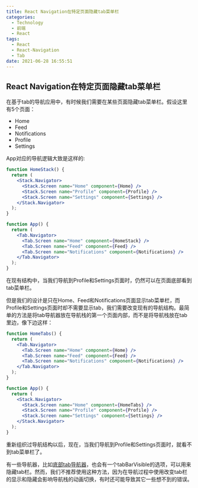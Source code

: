 ```yaml
---
title: React Navigation在特定页面隐藏tab菜单栏
categories: 
  - Technology
  - 前端
  - React
tags: 
  - React
  - React-Navigation
  - Tab
date: 2021-06-28 16:55:51
---
```


## React Navigation在特定页面隐藏tab菜单栏

在基于tab的导航应用中，有时候我们需要在某些页面隐藏tab菜单栏。假设这里有5个页面：

- Home
- Feed
- Notifications
- Profile
- Settings

<!-- more -->

App对应的导航逻辑大致是这样的:

```jsx
function HomeStack() {
  return (
    <Stack.Navigator>
      <Stack.Screen name="Home" component={Home} />
      <Stack.Screen name="Profile" component={Profile} />
      <Stack.Screen name="Settings" component={Settings} />
    </Stack.Navigator>
  );
}

function App() {
  return (
    <Tab.Navigator>
      <Tab.Screen name="Home" component={HomeStack} />
      <Tab.Screen name="Feed" component={Feed} />
      <Tab.Screen name="Notifications" component={Notifications} />
    </Tab.Navigator>
  );
}
```

在现有结构中，当我们导航到Profile和Settings页面时，仍然可以在页面底部看到tab菜单栏。

但是我们的设计是只在Home、Feed和Notifications页面显示tab菜单栏，而Profile和Settings页面时却不需要显示tab，我们需要改变现有的导航结构。最简单的方法是将tab导航器放在导航栈的第一个页面内部，而不是将导航栈放在tab里边，像下边这样：

```jsx
function HomeTabs() {
  return (
    <Tab.Navigator>
      <Tab.Screen name="Home" component={Home} />
      <Tab.Screen name="Feed" component={Feed} />
      <Tab.Screen name="Notifications" component={Notifications} />
    </Tab.Navigator>
  );
}

function App() {
  return (
    <Stack.Navigator>
      <Stack.Screen name="Home" component={HomeTabs} />
      <Stack.Screen name="Profile" component={Profile} />
      <Stack.Screen name="Settings" component={Settings} />
    </Stack.Navigator>
  );
}
```

重新组织过导航结构以后，现在，当我们导航到Profile和Settings页面时，就看不到tab菜单栏了。

有一些导航器，比如[底部tab导航器](https://reactnavigation.org/docs/bottom-tab-navigator)，也会有一个tabBarVisible的选项，可以用来隐藏tab栏。然而，我们不推荐使用这种方法，因为在导航过程中使用改变tab栏的显示和隐藏会影响导航栈的动画切换，有时还可能导致其它一些想不到的错误。
